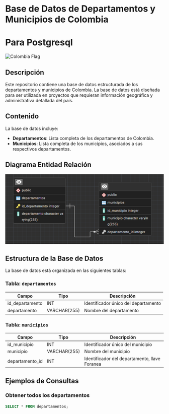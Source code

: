 # Base de Datos de Departamentos y Municipios de Colombia
# Para Postgresql

![Colombia Flag](https://upload.wikimedia.org/wikipedia/commons/2/21/Flag_of_Colombia.svg)

## Descripción

Este repositorio contiene una base de datos estructurada de los departamentos y municipios de Colombia. La base de datos está diseñada para ser utilizada en proyectos que requieran información geográfica y administrativa detallada del país.

## Contenido

La base de datos incluye:

- **Departamentos**: Lista completa de los departamentos de Colombia.
- **Municipios**: Lista completa de los municipios, asociados a sus respectivos departamentos.


## Diagrama Entidad Relación

![alt DER](/imagenes/diagramaEntidadRelacion.png)

## Estructura de la Base de Datos

La base de datos está organizada en las siguientes tablas:

### Tabla: `departamentos`

| Campo  | Tipo         | Descripción                          |
| ------ | ------------ | ------------------------------------ |
| id_departamento     | INT          | Identificador único del departamento |
| departamento | VARCHAR(255) | Nombre del departamento              |

### Tabla: `municipios`

| Campo           | Tipo         | Descripción                       |
| --------------- | ------------ | --------------------------------- |
| id_municipio              | INT          | Identificador único del municipio |
| municipio          | VARCHAR(255) | Nombre del municipio              |
| departamento_id | INT          | Identificador del departamento, llave Foranea  |

## Ejemplos de Consultas

### Obtener todos los departamentos

```sql
SELECT * FROM departamentos;

